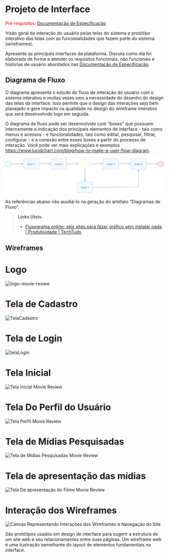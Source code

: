 
# Projeto de Interface

<span style="color:red">Pré-requisitos: <a href="2-Especificação do Projeto.md"> Documentação de Especificação</a></span>

Visão geral da interação do usuário pelas telas do sistema e protótipo interativo das telas com as funcionalidades que fazem parte do sistema (wireframes).

 Apresente as principais interfaces da plataforma. Discuta como ela foi elaborada de forma a atender os requisitos funcionais, não funcionais e histórias de usuário abordados nas <a href="2-Especificação do Projeto.md"> Documentação de Especificação</a>.

## Diagrama de Fluxo

O diagrama apresenta o estudo do fluxo de interação do usuário com o sistema interativo e  muitas vezes sem a necessidade do desenho do design das telas da interface. Isso permite que o design das interações seja bem planejado e gere impacto na qualidade no design do wireframe interativo que será desenvolvido logo em seguida.

O diagrama de fluxo pode ser desenvolvido com “boxes” que possuem internamente a indicação dos principais elementos de interface - tais como menus e acessos - e funcionalidades, tais como editar, pesquisar, filtrar, configurar - e a conexão entre esses boxes a partir do processo de interação. Você pode ver mais explicações e exemplos https://www.lucidchart.com/blog/how-to-make-a-user-flow-diagram.

![Exemplo de Diagrama de Fluxo](img/diagramafluxo2.jpg)

As referências abaixo irão auxiliá-lo na geração do artefato “Diagramas de Fluxo”.

> **Links Úteis**:
> - [Fluxograma online: seis sites para fazer gráfico sem instalar nada | Produtividade | TechTudo](https://www.techtudo.com.br/listas/2019/03/fluxograma-online-seis-sites-para-fazer-grafico-sem-instalar-nada.ghtml)

## Wireframes

# Logo
![logo-movie-review](https://github.com/leal03/TIAM-Aplicativo-de-avaliacao-de-filmes/assets/102103337/78aef599-3cf8-4535-bf38-942ec77a3500)

# Tela de Cadastro
![TelaCadastro](https://github.com/leal03/TIAM-Aplicativo-de-avaliacao-de-filmes/assets/102103337/224fc27a-d81e-4c7b-a8ff-8efa1ed148b7)

# Tela de Login
![telaLogin](https://github.com/leal03/TIAM-Aplicativo-de-avaliacao-de-filmes/assets/102103337/7038acb3-76b5-415c-8998-b9be9a2f0345)

# Tela Inicial
![Tela Inicial Movie Review](https://github.com/leal03/TIAM-Aplicativo-de-avaliacao-de-filmes/assets/102103337/d562771f-e434-4a88-bf57-cb715fcb4770)

# Tela Do Perfil do Usuário
![Tela Perfil Movie Review](https://github.com/leal03/TIAM-Aplicativo-de-avaliacao-de-filmes/assets/102103337/faca7458-8557-4561-a9a2-89746e78799c)

# Tela de Mídias Pesquisadas
![Tela de Mídias Pesquisadas Movie Review](https://github.com/HaastZ/inside-botcha/assets/102103337/a6526617-a088-4e7d-beeb-f0a55185acc7)

# Tela de apresentação das mídias
![Tela De apresentação do Filme Movie Review](https://github.com/HaastZ/inside-botcha/assets/102103337/a0793de5-1132-43a6-a22c-7d019b35c4dc)

# Interação dos Wireframes
![Canvas Representando Interações dos Wireframes e Navegação do Site](https://github.com/leal03/TIAM-Aplicativo-de-avaliacao-de-filmes/blob/2dfdfe3009a4e7e2a290d691ef7d8131affd2433/docs/img/wireframes.png)

São protótipos usados em design de interface para sugerir a estrutura de um site web e seu relacionamentos entre suas páginas. Um wireframe web é uma ilustração semelhante do layout de elementos fundamentais na interface.


